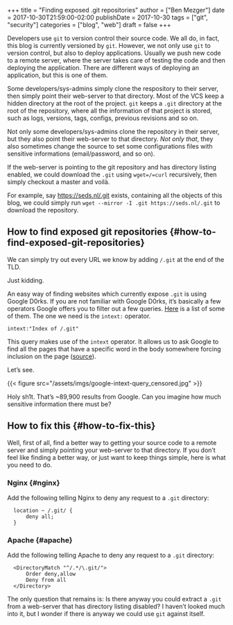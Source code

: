 +++
title = "Finding exposed .git repositories"
author = ["Ben Mezger"]
date = 2017-10-30T21:59:00-02:00
publishDate = 2017-10-30
tags = ["git", "security"]
categories = ["blog", "web"]
draft = false
+++

Developers use `git` to version control their source code. We all do, in fact,
this blog is currently versioned by `git`. However, we not only use `git`
to version control, but also to deploy applications. Usually we push new code to
a remote server, where the server takes care of testing the code and then
deploying the application. There are different ways of deploying an application,
but this is one of them.

Some developers/sys-admins simply clone the respository to their server, then
simply point their web-server to that directory. Most of the VCS keep a hidden
directory at the root of the project. `git` keeps a `.git` directory at the root
of the repository, where all the information of that project is stored, such as
logs, versions, tags, configs, previous revisions and so on.

Not only some developers/sys-admins clone the repository in their server, but
they also point their web-server to that directory. _Not only that_, they also
sometimes change the source to set some configurations files with sensitive
informations (email/password, and so on).

If the web-server is pointing to the git repository and has directory listing
enabled, we could download the `.git` using `wget=/=curl` recursively, then
simply checkout a master and voilà.

For example, say <https://seds.nl/.git> exists, containing all the objects of this
blog, we could simply run `wget --mirror -I .git https://seds.nl/.git` to
download the repository.

## How to find exposed git repositories {#how-to-find-exposed-git-repositories}

We can simply try out every URL we know by adding `/.git` at the end of the TLD.

Just kidding.

An easy way of finding websites which currently expose `.git` is using Google
D0rks. If you are not familiar with Google D0rks, it&rsquo;s basically a few operators
Google offers you to filter out a few queries. [Here](http://www.googleguide.com/advanced%5Foperators%5Freference.html) is a list of some of them.
The one we need is the `intext:` operator.

```text
intext:"Index of /.git"
```

This query makes use of the `intext` operator. It allows us to ask Google to
find all the pages that have a specific word in the body somewhere forcing
inclusion on the page ([source](https://edu.google.com/coursebuilder/courses/pswg/1.2/assets/notes/Lesson3.5/Lesson3.5IntextandAdvancedSearch%5FText%5F.html)).

Let&rsquo;s see.

{{< figure src="/assets/imgs/google-intext-query_censored.jpg" >}}

Holy sh1t. That&rsquo;s ~89,900 results from Google. Can you imagine how much
sensitive information there must be?

## How to fix this {#how-to-fix-this}

Well, first of all, find a better way to getting your source code to a remote
server and simply pointing your web-server to that directory. If you don&rsquo;t feel
like finding a better way, or just want to keep things simple, here is what you
need to do.

### Nginx {#nginx}

Add the following telling Nginx to deny any request to a `.git` directory:

```text
  location ~ /.git/ {
      deny all;
  }
```

### Apache {#apache}

Add the following telling Apache to deny any request to a `.git` directory:

```text
  <DirectoryMatch "^/.*/\.git/">
      Order deny,allow
      Deny from all
  </Directory>
```

The only question that remains is: Is there anyway you could extract a `.git`
from a web-server that has directory listing disabled? I haven&rsquo;t looked much
into it, but I wonder if there is anyway we could use `git` against itself.
